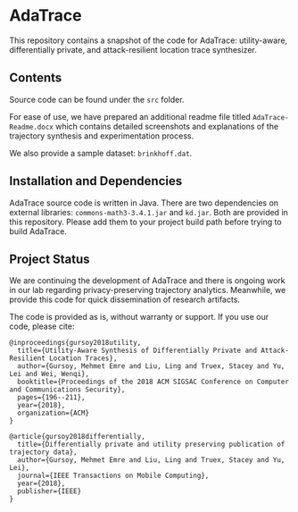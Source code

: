 # AdaTrace

This repository contains a snapshot of the code for AdaTrace: utility-aware, differentially private, and attack-resilient location trace synthesizer.

## Contents 

Source code can be found under the `src` folder. 

For ease of use, we have prepared an additional readme file titled `AdaTrace-Readme.docx` which contains detailed screenshots and explanations of the trajectory synthesis and experimentation process. 

We also provide a sample dataset: `brinkhoff.dat`. 

## Installation and Dependencies

AdaTrace source code is written in Java. There are two dependencies on external libraries: `commons-math3-3.4.1.jar` and `kd.jar`. Both are provided in this repository. Please add them to your project build path before trying to build AdaTrace. 

## Project Status

We are continuing the development of AdaTrace and there is ongoing work in our lab regarding privacy-preserving trajectory analytics. Meanwhile, we provide this code for quick dissemination of research artifacts. 

The code is provided as is, without warranty or support. If you use our code, please cite:

```
@inproceedings{gursoy2018utility,
  title={Utility-Aware Synthesis of Differentially Private and Attack-Resilient Location Traces},
  author={Gursoy, Mehmet Emre and Liu, Ling and Truex, Stacey and Yu, Lei and Wei, Wenqi},
  booktitle={Proceedings of the 2018 ACM SIGSAC Conference on Computer and Communications Security},
  pages={196--211},
  year={2018},
  organization={ACM}
}
```

```
@article{gursoy2018differentially,
  title={Differentially private and utility preserving publication of trajectory data},
  author={Gursoy, Mehmet Emre and Liu, Ling and Truex, Stacey and Yu, Lei},
  journal={IEEE Transactions on Mobile Computing},
  year={2018},
  publisher={IEEE}
}
```

